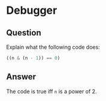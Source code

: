 # Debugger

## Question

Explain what the following code does:

```python
((n & (n - 1)) == 0)
```

## Answer

The code is true iff `n` is a power of 2.
